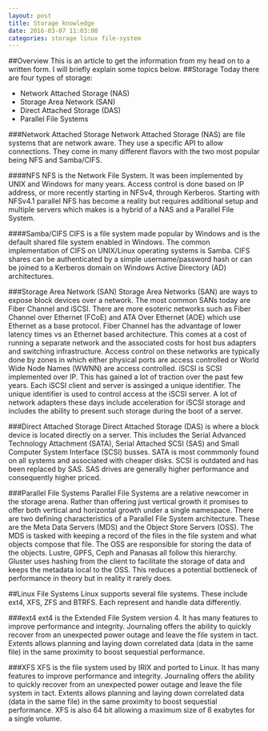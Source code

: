 ```yaml
---
layout: post
title: Storage knowledge
date: 2016-03-07 11:03:00
categories: storage linux file-system
---
```

##Overview
This is an article to get the information from my head on to a written form.  I will briefly explain some topics below.
##Storage
Today there are four types of storage:

* Network Attached Storage (NAS)
* Storage Area Network (SAN)
* Direct Attached Storage (DAS)
* Parallel File Systems 

###Network Attached Storage
Network Attached Storage (NAS) are file systems that are network aware.  They use a specific API to
allow connections.  They come in many different flavors with the two most popular being NFS and Samba/CIFS.

####NFS
NFS is the Network File System.  It was been implemented by UNIX and Windows for many years.  Access control
is done based on IP address, or more recently starting in NFSv4, through Kerberos. Starting with NFSv4.1 
parallel NFS has become a reality but requires additional setup and multiple servers which makes is a hybrid
of a NAS and a Parallel File System.
 
####Samba/CIFS
CIFS is a file system made popular by Windows and is the default shared file system enabled in Windows.
The common implementation of CIFS on UNIX/Linux operating systems is Samba.  CIFS shares can be 
authenticated by a simple username/password hash or can be joined to a Kerberos domain on Windows
Active Directory (AD) architectures.

###Storage Area Network (SAN)
Storage Area Networks (SAN) are ways to expose block devices over a network.  The most common SANs today are 
Fiber Channel and iSCSI.  There are more esoteric networks such as Fiber Channel over Ethernet (FCoE) and ATA Over 
Ethernet (AOE) which use Ethernet as a base protocol.  Fiber Channel has the advantage of lower latency times vs
an Ethernet based architecture.  This comes at a cost of running a separate network and the associated costs
for host bus adapters and switching infrastructure.  Access control on these networks are typically done by zones
in which either physical ports are access controlled or World Wide Node Names (WWNN) are access controlled.  iSCSI 
is SCSI implemented over IP.  This has gained a lot of traction over the past few years.  Each iSCSI client and server
is assinged a unique identifier.  The unique identifier is used to control access at the iSCSI server.  A lot of 
network adapters these days include acceleration for iSCSI storage and includes the ability to present such storage 
during the boot of a server.

###Direct Attached Storage
Direct Attached Storage (DAS) is where a block device is located directly on a server.  This includes the 
Serial Advanced Technology Attachment (SATA), Serial Attached SCSI (SAS) and Small Computer System Interface (SCSI) 
busses.  SATA is most commmonly found on all systems and associated with cheaper disks.  SCSI is outdated and
has been replaced by SAS.  SAS drives are generally higher performance and consequently higher priced.

###Parallel File Systems
Parallel File Systems are a relative newcomer in the storage arena.  Rather than offering just vertical growth 
it promises to offer both vertical and horizontal growth under a single namespace.  There are two defining 
characteristics of a Parallel File System architecture.  These are the Meta Data Servers (MDS) and the Object
Store Servers (OSS).  The MDS is tasked with keeping a record of the files in the file system and what objects
compose that file.  The OSS are responsible for storing the data of the objects.  Lustre, GPFS, Ceph and Panasas all
follow this hierarchy.  Gluster uses hashing from the client to facilitate the storage of data and keeps the 
metadata local to the OSS.  This reduces a potential bottleneck of performance in theory but in reality it rarely
does.  

##Linux File Systems
Linux supports several file systems.  These include ext4, XFS, ZFS and BTRFS.  Each represent and handle data
differently.  

###ext4
ext4 is the Extended File System version 4.  It has many features to improve performance and integrity.  Journaling
offers the ability to quickly recover from an unexpected power outage and leave the file system in tact.  Extents
allows planning and laying down correlated data (data in the same file) in the same proximity to boost sequestial
performance.

###XFS
XFS is the file system used by IRIX and ported to Linux.  It has many features to improve performance and integrity.  Journaling
offers the ability to quickly recover from an unexpected power outage and leave the file system in tact.  Extents
allows planning and laying down correlated data (data in the same file) in the same proximity to boost sequestial
performance.  XFS is also 64 bit allowing a maximum size of 8 exabytes for a single volume.
